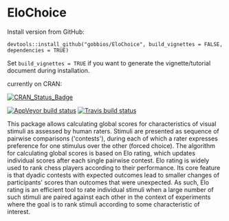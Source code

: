 # EloChoice

Install version from GitHub:

```
devtools::install_github("gobbios/EloChoice", build_vignettes = FALSE, dependencies = TRUE)
```

Set `build_vignettes = TRUE` if you want to generate the vignette/tutorial document during installation.

currently on CRAN:

[![CRAN\_Status\_Badge](http://www.r-pkg.org/badges/version/EloChoice)](https://cran.r-project.org/package=EloChoice)


[![AppVeyor build status](https://ci.appveyor.com/api/projects/status/github/gobbios/EloChoice?branch=master&svg=true)](https://ci.appveyor.com/project/gobbios/EloChoice)
[![Travis build status](https://travis-ci.com/gobbios/EloChoice.svg?branch=master)](https://travis-ci.com/gobbios/EloChoice)

This package allows calculating global scores for characteristics of visual stimuli as assessed by human raters. Stimuli are presented as sequence of pairwise comparisons ('contests'), during each of which a rater expresses preference for one stimulus over the other (forced choice). The algorithm for calculating global scores is based on Elo rating, which updates individual scores after each single pairwise contest. Elo rating is widely used to rank chess players according to their performance. Its core feature is that dyadic contests with expected outcomes lead to smaller changes of participants' scores than outcomes that were unexpected. As such, Elo rating is an efficient tool to rate individual stimuli when a large number of such stimuli are paired against each other in the context of experiments where the goal is to rank stimuli according to some characteristic of interest.

